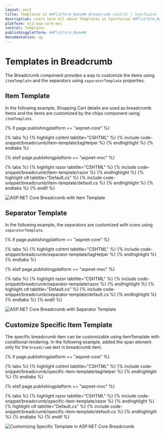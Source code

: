 ```yaml
---
layout: post
title: Templates in ##Platform_Name## Breadcrumb Control | Syncfusion
description: Learn here all about Templates in Syncfusion ##Platform_Name## Breadcrumb control of Syncfusion Essential JS 2 and more.
platform: ej2-asp-core-mvc
control: Templates
publishingplatform: ##Platform_Name##
documentation: ug
---
```



# Templates in Breadcrumb

The Breadcrumb component provides a way to customize the items using `itemTemplate` and the separators using `separatorTemplate` properties.

## Item Template

In the following example, Shopping Cart details are used as breadcrumb Items and the items are customized by the chips component using `itemTemplate`.

{% if page.publishingplatform == "aspnet-core" %}

{% tabs %}
{% highlight cshtml tabtitle="CSHTML" %}
{% include code-snippet/breadcrumb/item-template/tagHelper %}
{% endhighlight %}
{% endtabs %}

{% elsif page.publishingplatform == "aspnet-mvc" %}

{% tabs %}
{% highlight razor tabtitle="CSHTML" %}
{% include code-snippet/breadcrumb/item-template/razor %}
{% endhighlight %}
{% highlight c# tabtitle="Default.cs" %}
{% include code-snippet/breadcrumb/item-template/default.cs %}
{% endhighlight %}
{% endtabs %}
{% endif %}


![ASP.NET Core Breadcrumb with Item Template](images/item-template.PNG)

## Separator Template

In the following example, the separators are customized with icons using `separatorTemplate`.

{% if page.publishingplatform == "aspnet-core" %}

{% tabs %}
{% highlight cshtml tabtitle="CSHTML" %}
{% include code-snippet/breadcrumb/separator-template/tagHelper %}
{% endhighlight %}
{% endtabs %}

{% elsif page.publishingplatform == "aspnet-mvc" %}

{% tabs %}
{% highlight razor tabtitle="CSHTML" %}
{% include code-snippet/breadcrumb/separator-template/razor %}
{% endhighlight %}
{% highlight c# tabtitle="Default.cs" %}
{% include code-snippet/breadcrumb/separator-template/default.cs %}
{% endhighlight %}
{% endtabs %}
{% endif %}

![ASP.NET Core Breadcrumb with Separator Template](images/separator-temp.PNG)

## Customize Specific Item Template

The specific breadcrumb item can be customizable using itemTemplate with conditional rendering. In the following example, added the span element only for the `breadcrumb` text in breadcrumb item.

{% if page.publishingplatform == "aspnet-core" %}

{% tabs %}
{% highlight cshtml tabtitle="CSHTML" %}
{% include code-snippet/breadcrumb/specific-item-template/tagHelper %}
{% endhighlight %}
{% endtabs %}

{% elsif page.publishingplatform == "aspnet-mvc" %}

{% tabs %}
{% highlight razor tabtitle="CSHTML" %}
{% include code-snippet/breadcrumb/specific-item-template/razor %}
{% endhighlight %}
{% highlight c# tabtitle="Default.cs" %}
{% include code-snippet/breadcrumb/specific-item-template/default.cs %}
{% endhighlight %}
{% endtabs %}
{% endif %}

![Customizing Specific Template in ASP.NET Core Breadcrumb](images/breadcrumb-specific-item-template.png)